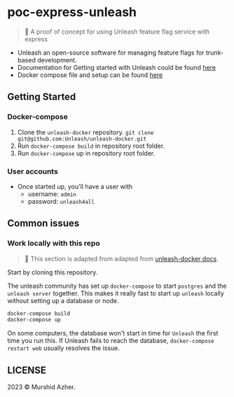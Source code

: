 # poc-express-unleash

> 🚀 A proof of concept for using Unleash feature flag service with express

- Unleash an open-source software for managing feature flags for trunk-based development.
- Documentation for Getting started with Unleash could be found [here](https://docs.getunleash.io/reference/deploy/getting-started)
- Docker compose file and setup can be found [here](https://github.com/Unleash/unleash-docker)

## Getting Started

### Docker-compose

1. Clone the `unleash-docker` repository. `git clone git@github.com:Unleash/unleash-docker.git`
2. Run `docker-compose build` in repository root folder.
3. Run `docker-compose` up in repository root folder.

### User accounts

- Once started up, you'll have a user with
  - username: `admin`
  - password: `unleash4all`

## Common issues

### Work locally with this repo

> 🌟 This section is adapted from adapted from [unleash-docker docs](https://github.com/Unleash/unleash-docker#work-locally-with-this-repo).

Start by cloning this repository.

The unleash community has set up `docker-compose` to start `postgres` and the `unleash server` together. This makes it really fast to start up `unleash` locally without setting up a database or node.

```sh
docker-compose build
docker-compose up
```

On some computers, the database won't start in time for `Unleash` the first time you run this.
If Unleash fails to reach the database, `docker-compose restart web` usually resolves the issue.

## LICENSE

2023 &copy; Murshid Azher.
